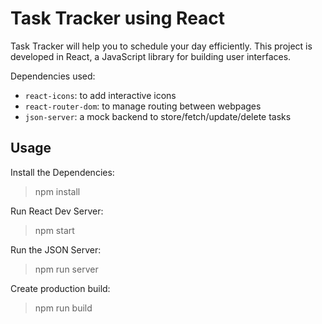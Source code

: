 # Task Tracker using React

Task Tracker will help you to schedule your day efficiently. This project is developed in React, a JavaScript library for building user interfaces.

Dependencies used:

- `react-icons`: to add interactive icons
- `react-router-dom`: to manage routing between webpages
- `json-server`: a mock backend to store/fetch/update/delete tasks

## Usage

Install the Dependencies:

> npm install

Run React Dev Server:

> npm start

Run the JSON Server:

> npm run server

Create production build:

> npm run build
